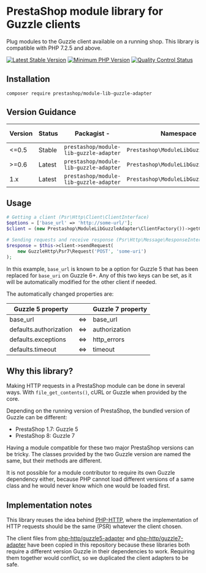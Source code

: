 # PrestaShop module library for Guzzle clients

Plug modules to the Guzzle client available on a running shop.
This library is compatible with PHP 7.2.5 and above.

[![Latest Stable Version](https://img.shields.io/packagist/v/prestashop/module-lib-guzzle-adapter.svg?style=flat-square)](https://packagist.org/packages/prestashop/module-lib-guzzle-adapter) [![Minimum PHP Version](https://img.shields.io/badge/php-%3E%3D%207.2.5-8892BF.svg?style=flat-square)](https://php.net/) [![Quality Control Status](https://img.shields.io/github/workflow/status/prestashopcorp/module-lib-guzzle-adapter/PHP%20tests?style=flat-square)](https://github.com/PrestaShopCorp/module-lib-guzzle-adapter/actions/workflows/php.yml)

## Installation

```
composer require prestashop/module-lib-guzzle-adapter
```

## Version Guidance

| Version | Status         | Packagist           -| Namespace    | Repo                | Docs                | PHP Version  |
|---------|----------------|----------------------|--------------|---------------------|---------------------|--------------|
| <=0.5  | Stable         | `prestashop/module-lib-guzzle-adapter` | `Prestashop\ModuleLibGuzzleAdapter` | [v0.x][lib-1-repo] | N/A                 | >=7.2.5   |
| >=0.6     | Latest         | `prestashop/module-lib-guzzle-adapter` | `Prestashop\ModuleLibGuzzleAdapter` | [v0.x][lib-php5-repo] | N/A                 | >=5.6.0   |
| 1.x     | Latest         | `prestashop/module-lib-guzzle-adapter` | `Prestashop\ModuleLibGuzzleAdapter` | [v1.x][lib-1-repo] | N/A                 | >=7.2.5   |

[lib-1-repo]: https://github.com/PrestaShopCorp/module-lib-guzzle-adapter/tree/main
[lib-php5-repo]: https://github.com/PrestaShopCorp/module-lib-guzzle-adapter/tree/0.x

## Usage

```php
# Getting a client (Psr\Http\Client\ClientInterface)
$options = ['base_url' => 'http://some-url/'];
$client = (new Prestashop\ModuleLibGuzzleAdapter\ClientFactory())->getClient($options);

# Sending requests and receive response (Psr\Http\Message\ResponseInterface)
$response = $this->client->sendRequest(
    new GuzzleHttp\Psr7\Request('POST', 'some-uri')
);
```

In this example, `base_url` is known to be a option for Guzzle 5 that has been replaced for `base_uri` on Guzzle 6+. Any of this two keys can be set, as it will be automatically modified for the other client if needed.

The automatically changed properties are:

| Guzzle 5 property | | Guzzle 7 property |
| ------------- | -- | ------------- |
| base_url  | <=> | base_url  |
| defaults.authorization | <=> | authorization  |
| defaults.exceptions | <=> | http_errors  |
| defaults.timeout | <=> | timeout  |

## Why this library?

Making HTTP requests in a PrestaShop module can be done in several ways. With `file_get_contents()`, cURL or Guzzle when provided by the core.

Depending on the running version of PrestaShop, the bundled version of Guzzle can be different:
* PrestaShop 1.7: Guzzle 5
* PrestaShop 8: Guzzle 7

Having a module compatible for these two major PrestaShop versions can be tricky. The classes provided by the two Guzzle version are named the same, but their methods are different.

It is not possible for a module contributor to require its own Guzzle dependency either, because PHP cannot load different versions of a same class and he would never know which one would be loaded first.

## Implementation notes

This library reuses the idea behind [PHP-HTTP](https://docs.php-http.org), where the implementation of HTTP requests should be the same (PSR) whatever the client chosen.

The client files from [php-http/guzzle5-adapter](https://github.com/php-http/guzzle5-adapter) and [php-http/guzzle7-adapter](https://github.com/php-http/guzzle7-adapter) have been copied in this repository because these libraries both require a different version Guzzle in their dependencies to work. Requiring them together would conflict, so we duplicated the client adapters to be safe.
